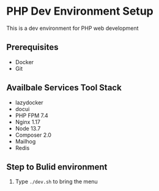 # PHP Dev Environment Setup

This is a dev environment for PHP web development

## Prerequisites
- Docker
- Git

## Availbale Services Tool Stack
- lazydocker
- docui
- PHP FPM 7.4
- Nginx 1.17
- Node 13.7
- Composer 2.0
- Mailhog
- Redis

## Step to Bulid environment
1. Type `./dev.sh` to bring the menu